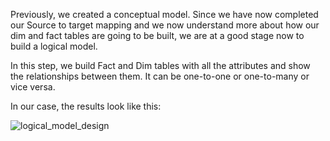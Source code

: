 Previously, we created a conceptual model.
Since we have now completed our Source to target mapping and we now understand more about how our dim and fact tables are going to be built, we are at a good stage now to build a logical model.

In this step, we build Fact and Dim tables with all the attributes and show the relationships between them. It can be one-to-one or one-to-many or vice versa. 

In our case, the results look like this:

![logical_model_design](https://user-images.githubusercontent.com/10942817/236156033-765ca955-9495-4149-ae59-84f0f38d4520.png)
